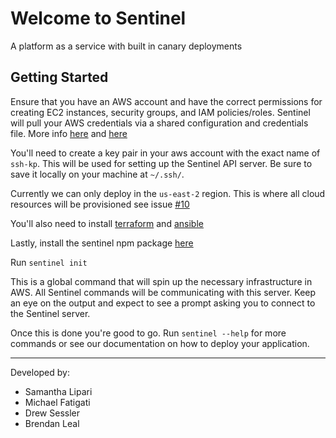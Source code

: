 # Welcome to Sentinel 
A platform as a service with built in canary deployments

## Getting Started
Ensure that you have an AWS account and have the correct permissions for creating EC2 instances, security groups, and IAM policies/roles. Sentinel will pull your AWS credentials via a shared configuration
and credentials file. 
More info [here](https://registry.terraform.io/providers/hashicorp/aws/latest/docs#shared-configuration-and-credentials-files) and [here](https://docs.aws.amazon.com/cli/latest/userguide/cli-configure-quickstart.html)

You'll need to create a key pair in your aws account with the exact name of `ssh-kp`. This will be used for setting up the Sentinel API server. Be sure to save it locally on your machine at `~/.ssh/`.

Currently we can only deploy in the `us-east-2` region. This is where all cloud resources will be provisioned see issue [#10](https://github.com/Sentinel-PaaS/Sentinel-CLI/issues/10)

You'll also need to install [terraform](https://learn.hashicorp.com/tutorials/terraform/install-cli) and [ansible](https://docs.ansible.com/ansible/latest/installation_guide/intro_installation.html)

Lastly, install the sentinel npm package [here](https://www.npmjs.com/package/@sentinel-paas/sentinel-cli) 

Run `sentinel init` 

This is a global command that will spin up the necessary infrastructure in AWS. All Sentinel commands will be communicating with this server. Keep an eye on the output and expect to see a prompt asking you to connect to the Sentinel server. 

Once this is done you're good to go. Run `sentinel --help` for more commands or see our documentation on how to deploy your application.

---
Developed by:

- Samantha Lipari
- Michael Fatigati
- Drew Sessler
- Brendan Leal 
